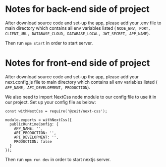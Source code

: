 # Notes for back-end side of project

After download source code and set-up the app, please add your .env file to main directory which contains all env variables listed ( `NODE_ENV, PORT, CLIENT_URL, DATABASE_CLOUD, DATABASE_LOCAL, JWT_SECRET, APP_NAME`).

Then run
`npm start`
in order to start server.

# Notes for front-end side of project

After download source code and set-up the app, please add your next.config.js file to main directory which contains all env variables listed ( `APP_NAME, API_DEVELOPMENT, PRODUCTION`).

We also need to import NextCss node module to our config file to use it in our project.
Set up your config file as below:

```
const withNextCss = require('@zeit/next-css');

module.exports = withNextCss({
  publicRuntimeConfig: {
    APP_NAME: '',
    API_PRODUCTION: '',
    API_DEVELOPMENT: '',
    PRODUCTION: false
  }
});

```

Then run
`npm run dev`
in order to start nextjs server.
